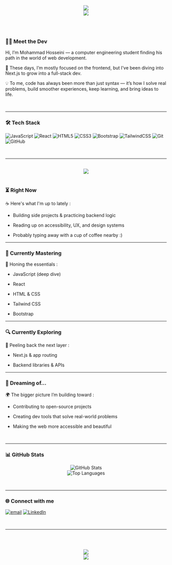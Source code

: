 <div align="center">
<img src="https://capsule-render.vercel.app/api?type=waving&color=4361ee&height=250&section=header&text=Hey,%20👋%20Welcome%20to%20my%20Dev%20World!&fontSize=35&fontAlignY=35&fontColor=ffffff&animation=twinkling"/>
</div>

<div align="center">
  <img src="https://readme-typing-svg.herokuapp.com?font=Caveat&weight=500&size=22&duration=4000&pause=1000&color=00a6fb&center=true&multiline=true&width=500&height=80&lines=Glad+you’re+here...;Let’s+dive+into+my+journey;and+explore+the+world+of+code+together+🚀" />
</div>

<br><br>

### 👨‍💻 Meet the Dev

Hi, I’m Mohammad Hosseini — a computer engineering student finding his path in the world of web development.

🌱 These days, I’m mostly focused on the frontend, but I’ve been diving into Next.js to grow into a full-stack dev.

💡 To me, code has always been more than just syntax — it’s how I solve real problems, build smoother experiences, keep learning, and bring ideas to life.

<br>

---

### 🛠 Tech Stack

![JavaScript](https://img.shields.io/badge/javascript-%23323330.svg?style=for-the-badge&logo=javascript&logoColor=%23F7DF1E) ![React](https://img.shields.io/badge/react-%2320232a.svg?style=for-the-badge&logo=react&logoColor=%2361DAFB) ![HTML5](https://img.shields.io/badge/html5-%23E34F26.svg?style=for-the-badge&logo=html5&logoColor=white) ![CSS3](https://img.shields.io/badge/css3-%231572B6.svg?style=for-the-badge&logo=css3&logoColor=white) ![Bootstrap](https://img.shields.io/badge/bootstrap-%238511FA.svg?style=for-the-badge&logo=bootstrap&logoColor=white) ![TailwindCSS](https://img.shields.io/badge/tailwindcss-%2338B2AC.svg?style=for-the-badge&logo=tailwind-css&logoColor=white) ![Git](https://img.shields.io/badge/git-%23F05033.svg?style=for-the-badge&logo=git&logoColor=white) ![GitHub](https://img.shields.io/badge/github-%23121011.svg?style=for-the-badge&logo=github&logoColor=white)

<br>

---

<br>

<div align="center">
  <img src="https://readme-typing-svg.herokuapp.com?font=sans-serif&weight=500&size=22&duration=4000&pause=1000&color=ead2ac&center=true&multiline=true&width=500&height=90&lines=🧠I+don’t+just+write+code;🎨I+craft+experiences;✨One+meaningful+line+at+a+time" />
</div>

<br>

### ⏳ Right Now

☕️ Here's what I'm up to lately :

- Building side projects & practicing backend logic

- Reading up on accessibility, UX, and design systems

- Probably typing away with a cup of coffee nearby :)

---

### 🚀 Currently Mastering

🧠 Honing the essentials :

- JavaScript (deep dive)

- React

- HTML & CSS

- Tailwind CSS

- Bootstrap

---

### 🔍 Currently Exploring

🧪 Peeling back the next layer :

- Next.js & app routing

- Backend libraries & APIs

---

### 🌟 Dreaming of...

🌍 The bigger picture I’m building toward :

- Contributing to open-source projects

- Creating dev tools that solve real-world problems

- Making the web more accessible and beautiful

<br>

---

### 📊 GitHub Stats

<p align="center">
  <img src="https://github-readme-stats.vercel.app/api?username=mhdcraft&show_icons=true&theme=blue_navy" alt="GitHub Stats" />
  <br />
  <img src="https://github-readme-stats.vercel.app/api/top-langs/?username=mhdcraft&layout=compact&theme=blue_navy" alt="Top Languages" />
</p>

<br>

---

### 🌐 Connect with me

[![email](https://img.shields.io/badge/Email-D14836?logo=gmail&logoColor=white)](mailto:mhdcraft.dev@gmail.com) [![LinkedIn](https://img.shields.io/badge/LinkedIn-%230077B5.svg?logo=linkedin&logoColor=white)](https://linkedin.com/in/@)

<br>

---

<br><br>

<div align="center">
  <img src="https://readme-typing-svg.herokuapp.com?font=Caveat&weight=500&size=22&duration=4000&pause=1000&color=00a6fb&center=true&width=500&lines=☀️Have+a+good+day,+and+happy+coding!;Brewed+with+☕️,❤️+and+a+few+sleepless+nights;🧠💻Stay+curious,+Keep+coding,+and+fun+with+it" />
</div>

<div align="center">
<img src="https://capsule-render.vercel.app/api?type=waving&color=4361ee&height=220&section=footer&text=Thank%20you%20for%20visiting!&fontSize=35&fontAlignY=65&fontColor=ffffff&animation=twinkling"/>
</div>

